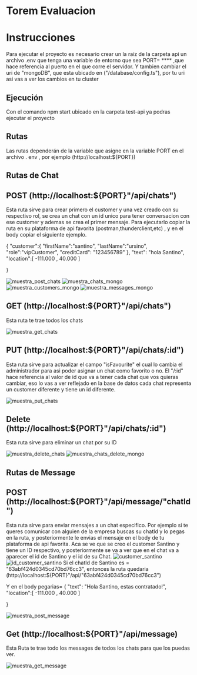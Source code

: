 # Torem Evaluacion

# Instrucciones
Para ejecutar el proyecto es necesario crear un la raíz de la carpeta api un archivo .env que tenga una variable de entorno que sea PORT= **** ,que hace referencia al puerto en el que corre el servidor.
Y tambien cambiar el uri de  "mongoDB", que esta ubicado en ("/database/config.ts"), por tu uri asi vas a ver los cambios en tu cluster
## Ejecución
Con el comando  npm start ubicado en la carpeta test-api ya podras ejecutar el proyecto

## Rutas
Las rutas dependerán de la variable que asigne en la variable PORT en el archivo . env , por ejemplo (http://localhost:${PORT})

## Rutas de Chat

## POST (http://localhost:${PORT}"/api/chats")

Esta ruta sirve para crear primero el customer y una vez creado con su respectivo rol, se crea un chat con un id unico para tener conversacion con ese customer y ademas se crea el primer mensaje.
Para ejecutarlo copiar la ruta en su plataforma de api favorita (postman,thunderclient,etc) , y en el body copiar el siguiente ejemplo.

{
       "customer":{
        "firstName":"santino",
        "lastName":"ursino",
        "role":"vipCustomer",
        "creditCard": "123456789"
    },
    "text": "hola Santino",
    "location":[ -111.000 , 40.000 ]

}

![muestra_post_chats](/images/muestra_post_chats.png)
![muestra_chats_mongo](/images/muestra_chats_mongo.png)
![muestra_customers_mongo](/images/muestra_customers_mongo.png)
![muestra_messages_mongo](/images/muestra_messages_mongo.png)

## GET (http://localhost:${PORT}"/api/chats")

Esta ruta te trae todos los chats

![muestra_get_chats](/images/muestra_get_chats.png)

## PUT (http://localhost:${PORT}"/api/chats/:id")

Esta ruta sirve para actualizar el campo "isFavourite" el cual lo cambia el administrador para asi poder asignar un chat como favorito o no.
El "/:id" hace referencia al valor de id que va a tener cada chat que vos quieras cambiar, eso lo vas a ver reflejado en la base de datos cada chat representa un customer diferente y tiene un id diferente.

![muestra_put_chats](/images/muestra_put_chats.png)

## Delete (http://localhost:${PORT}"/api/chats/:id")

Esta ruta sirve para eliminar un chat por su ID

![muestra_delete_chats](/images/muestra_delete_chats.png)
![muestra_chats_delete_mongo](/images/muestra_chats_delete_mongo.png)


## Rutas de Message

## POST (http://localhost:${PORT}"/api/message/"chatId")


Esta ruta sirve para enviar mensajes a un chat especifico. Por ejemplo si te queres comunicar con alguien de la empresa buscas su chatId y lo pegas en la ruta, y posteriormente le envias el mensaje en el body de tu plataforma de api favorita.
Aca se ve que se creo el customer Santino y tiene un ID respectivo, y posteriormente se va a ver que en el chat va a aparecer el id de Santino y el id de su Chat.
![customer_santino](/images/customer_santino.png)
![id_customer_santino](/images/id_customer_santino.png)
Si el chatId de Santino es = "63abf424d0345cd70bd76cc3", entonces la ruta quedaria
(http://localhost:${PORT}"/api/"63abf424d0345cd70bd76cc3")

Y en el body pegarias=
{
 "text": "Hola Santino, estas contratado!",
    "location":[ -111.000 , 40.000 ]

}

![muestra_post_message](/images/muestra_post_message.png)


## Get (http://localhost:${PORT}"/api/message)

Esta Ruta te trae todo los messages de todos los chats para que los puedas ver.

![muestra_get_message](/images/muestra_get_message.png)
